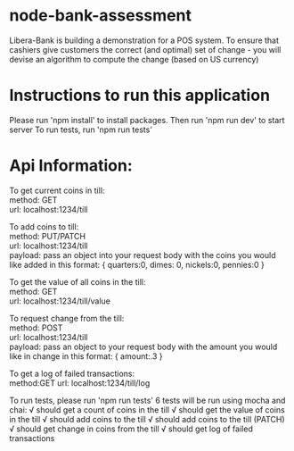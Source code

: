 # node-bank-assessment
Libera-Bank is building a demonstration for a POS system.  To ensure that cashiers give customers the correct (and optimal) set of change - you will devise an algorithm to compute the change (based on US currency)


# Instructions to run this application

Please run 'npm install' to install packages.
Then run 'npm run dev' to start server
To run tests, run 'npm run tests'



# Api Information:

To get current coins in till:   
    method: GET      
    url: localhost:1234/till

To add coins to till:       
    method: PUT/PATCH   
    url: localhost:1234/till   
    payload: pass an object into your request body with the coins you would like added in this format:
   {
       quarters:0,
       dimes: 0,
       nickels:0,
       pennies:0
   }

To get the value of all coins in the till:  
    method: GET  
    url: localhost:1234/till/value

To request change from the till:   
    method: POST    
    url: localhost:1234/till     
    payload: pass an object to your request body with the amount you would like in change in this format:
    {
        amount:.3
    }

To get a log of failed transactions:    
    method:GET
    url: localhost:1234/till/log



To run tests, please run 'npm run tests'
    6 tests will be run using mocha and chai:
     √ should get a count of coins in the till
      √ should get the value of coins in the till
      √ should add coins to the till
      √ should add coins to the till (PATCH)
      √ should get change in coins from the till
      √ should get log of failed transactions